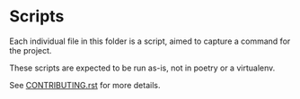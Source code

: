 # Scripts

Each individual file in this folder is a script, aimed to capture a command
for the project.

These scripts are expected to be run as-is, not in poetry or a virtualenv.

See [CONTRIBUTING.rst](../CONTRIBUTING.rst) for more details.
